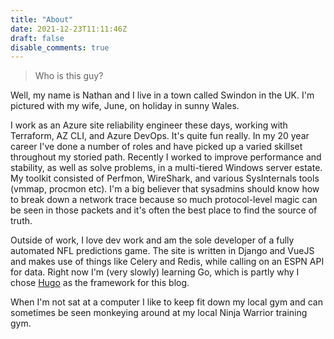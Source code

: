 ```yaml
---
title: "About"
date: 2021-12-23T11:11:46Z
draft: false
disable_comments: true
---
```


> Who is this guy?

Well, my name is Nathan and I live in a town called Swindon in the UK.  I'm pictured with my wife, June, on holiday in sunny Wales.

I work as an Azure site reliability engineer these days, working with Terraform, AZ CLI, and Azure DevOps.  It's quite fun really.  In my 20 year career I've done a number of roles and have picked up a varied skillset throughout my storied path.  Recently I worked to improve performance and stability, as well as solve problems, in a multi-tiered Windows server estate.  My toolkit consisted of Perfmon, WireShark, and various SysInternals tools (vmmap, procmon etc).  I'm a big believer that sysadmins should know how to break down a network trace because so much protocol-level magic can be seen in those packets and it's often the best place to find the source of truth.

Outside of work, I love dev work and am the sole developer of a fully automated NFL predictions game.  The site is written in Django and VueJS and makes use of things like Celery and Redis, while calling on an ESPN API for data.  Right now I'm (very slowly) learning Go, which is partly why I chose [Hugo](https://gohugo.io/) as the framework for this blog.

When I'm not sat at a computer I like to keep fit down my local gym and can sometimes be seen monkeying around at my local Ninja Warrior training gym.